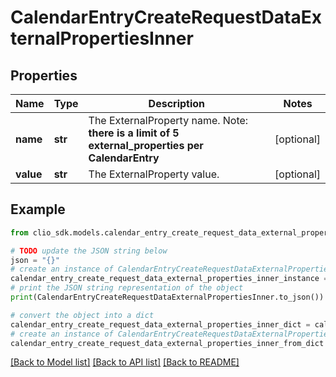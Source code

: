 # CalendarEntryCreateRequestDataExternalPropertiesInner


## Properties

Name | Type | Description | Notes
------------ | ------------- | ------------- | -------------
**name** | **str** | The ExternalProperty name. Note: **there is a limit of 5 external_properties per CalendarEntry** | [optional] 
**value** | **str** | The ExternalProperty value. | [optional] 

## Example

```python
from clio_sdk.models.calendar_entry_create_request_data_external_properties_inner import CalendarEntryCreateRequestDataExternalPropertiesInner

# TODO update the JSON string below
json = "{}"
# create an instance of CalendarEntryCreateRequestDataExternalPropertiesInner from a JSON string
calendar_entry_create_request_data_external_properties_inner_instance = CalendarEntryCreateRequestDataExternalPropertiesInner.from_json(json)
# print the JSON string representation of the object
print(CalendarEntryCreateRequestDataExternalPropertiesInner.to_json())

# convert the object into a dict
calendar_entry_create_request_data_external_properties_inner_dict = calendar_entry_create_request_data_external_properties_inner_instance.to_dict()
# create an instance of CalendarEntryCreateRequestDataExternalPropertiesInner from a dict
calendar_entry_create_request_data_external_properties_inner_from_dict = CalendarEntryCreateRequestDataExternalPropertiesInner.from_dict(calendar_entry_create_request_data_external_properties_inner_dict)
```
[[Back to Model list]](../README.md#documentation-for-models) [[Back to API list]](../README.md#documentation-for-api-endpoints) [[Back to README]](../README.md)


